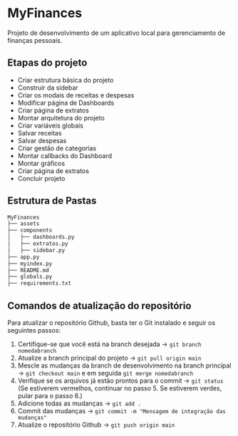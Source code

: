 # MyFinances

Projeto de desenvolvimento de um aplicativo local para gerenciamento de finanças pessoais.

## Etapas do projeto

* Criar estrutura básica do projeto
* Construir da sidebar
* Criar os modais de receitas e despesas
* Modificar página de Dashboards
* Criar página de extratos
* Montar arquitetura do projeto
* Criar variáveis globais
* Salvar receitas
* Salvar despesas
* Criar gestão de categorias
* Montar callbacks do Dashboard
* Montar gráficos
* Criar página de extratos
* Concluir projeto

## Estrutura de Pastas

```txt
MyFinances
├── assets
├── components
│   ├── dashboards.py
│   ├── extratos.py
│   ├── sidebar.py
├── app.py
├── myindex.py
├── README.md
├── globals.py
├── requirements.txt
```

## Comandos de atualização do repositório

Para atualizar o repositório Github, basta ter o Git instalado e seguir os seguintes passos:

  1. Certifique-se que você está na branch desejada -> `git branch nomedabranch`
  2. Atualize a branch principal do projeto -> `git pull origin main`
  3. Mescle as mudanças da branch de desenvolvimento na branch principal -> `git checkout main` e em seguida `git merge nomedabranch`
  4. Verifique se os arquivos já estão prontos para o commit -> `git status` (Se estiverem vermelhos, continuar no passo 5. Se estiverem verdes, pular para o passo 6.)
  5. Adicione todas as mudanças -> `git add .`
  6. Commit das mudanças -> `git commit -m "Mensagem de integração das mudanças"`
  7. Atualize o repositório Github -> `git push origin main`